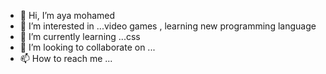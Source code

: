 - 👋 Hi, I’m aya mohamed
- 👀 I’m interested in ...video games , learning new programming language 
- 🌱 I’m currently learning ...css
- 💞️ I’m looking to collaborate on ...
- 📫 How to reach me ...

<!---
aya99h/aya99h is a ✨ special ✨ repository because its `README.md` (this file) appears on your GitHub profile.
You can click the Preview link to take a look at your changes.
--->
